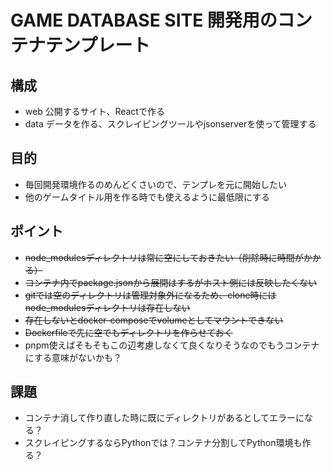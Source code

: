 # GAME DATABASE SITE 開発用のコンテナテンプレート
## 構成
- web 公開するサイト、Reactで作る
- data データを作る、スクレイピングツールやjsonserverを使って管理する

## 目的
- 毎回開発環境作るのめんどくさいので、テンプレを元に開始したい
- 他のゲームタイトル用を作る時でも使えるように最低限にする

## ポイント
- ~~node_modulesディレクトリは常に空にしておきたい（削除時に時間がかかる）~~
- ~~コンテナ内でpackage.jsonから展開はするがホスト側には反映したくない~~
- ~~gitでは空のディレクトリは管理対象外になるため、clone時にはnode_modulesディレクトリは存在しない~~
- ~~存在しないとdocker-composeでvolumeとしてマウントできない~~
- ~~Dockerfileで先に空でもディレクトリを作らせておく~~
- pnpm使えばそもそもこの辺考慮しなくて良くなりそうなのでもうコンテナにする意味がないかも？

## 課題
- コンテナ消して作り直した時に既にディレクトリがあるとしてエラーになる？
- スクレイピングするならPythonでは？コンテナ分割してPython環境も作る？
